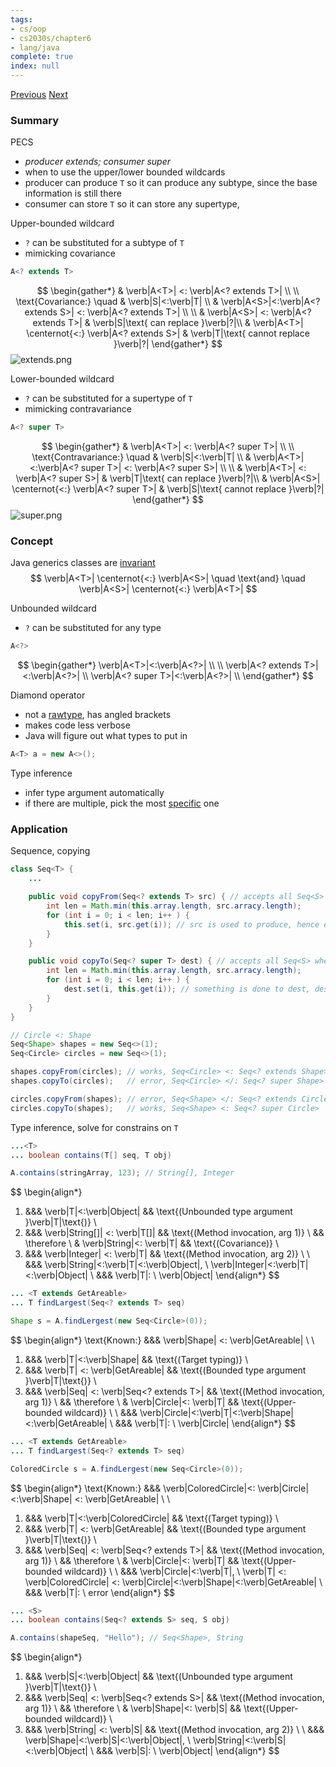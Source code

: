 ```yaml
---
tags:
- cs/oop
- cs2030s/chapter6
- lang/java
complete: true
index: null
---
```

[Previous](/labyrinth/notes/cs/cs2030s/generics)   [Next](/labyrinth/notes/cs/cs2030s/immutable_classes)
### Summary
PECS
- *producer extends; consumer super*
- when to use the upper/lower bounded wildcards
- producer can produce `T` so it can produce any subtype, since the base information is still there
- consumer can store `T` so it can store any supertype, 

Upper-bounded wildcard
- `?` can be substituted for a subtype of `T`
- mimicking covariance
```java
A<? extends T>
```
$$
\begin{gather*}
& \verb|A<T>| <: \verb|A<? extends T>| \\
\\
\text{Covariance:} \quad & \verb|S|<:\verb|T| \\
& \verb|A<S>|<:\verb|A<? extends S>| <: \verb|A<? extends T>| \\
\\
& \verb|A<S>| <: \verb|A<? extends T>| & \verb|S|\text{ can replace }\verb|?|\\
& \verb|A<T>| \centernot{<:} \verb|A<? extends S>| & \verb|T|\text{ cannot replace }\verb|?|
\end{gather*}
$$
<img src="/labyrinth/assets/extends.png" alt="extends.png" class="mx-auto object-none" style="">

Lower-bounded wildcard
- `?` can be substituted for a supertype of `T`
- mimicking contravariance
```java
A<? super T>
```
$$
\begin{gather*}
& \verb|A<T>| <: \verb|A<? super T>| \\
\\
\text{Contravariance:} \quad & \verb|S|<:\verb|T| \\
& \verb|A<T>|<:\verb|A<? super T>| <: \verb|A<? super S>| \\
\\
& \verb|A<T>| <: \verb|A<? super S>| & \verb|T|\text{ can replace }\verb|?|\\
& \verb|A<S>| \centernot{<:} \verb|A<? super T>| & \verb|S|\text{ cannot replace }\verb|?|
\end{gather*}
$$
<img src="/labyrinth/assets/super.png" alt="super.png" class="mx-auto object-none" style="">
### Concept
Java generics classes are [invariant](/labyrinth/notes/cs/cs2030s/wrapper_classes#^f8f5bb)
$$
\verb|A<T>| \centernot{<:} \verb|A<S>| \quad \text{and} \quad \verb|A<S>| \centernot{<:} \verb|A<T>|
$$

Unbounded wildcard
- `?` can be substituted for any type
```java
A<?>
```
$$
\begin{gather*}
\verb|A<T>|<:\verb|A<?>| \\
\\
\verb|A<? extends T>|<:\verb|A<?>| \\
\verb|A<? super T>|<:\verb|A<?>| \\
\end{gather*}
$$

Diamond operator
- not a [rawtype](/labyrinth/notes/cs/cs2030s/generics#^790451), has angled brackets
- makes code less verbose
- Java will figure out what types to put in
```java
A<T> a = new A<>();
```

Type inference
- infer type argument automatically
- if there are multiple, pick the most [specific](/labyrinth/notes/cs/cs2030s/polymorphism#^cc9566) one
### Application
Sequence, copying
```java
class Seq<T> {
	...

	public void copyFrom(Seq<? extends T> src) { // accepts all Seq<S> where S<:T
		int len = Math.min(this.array.length, src.arracy.length);
		for (int i = 0; i < len; i++ ) {
			this.set(i, src.get(i)); // src is used to produce, hence extends
		}
	}

	public void copyTo(Seq<? super T> dest) { // accepts all Seq<S> where T<:S
		int len = Math.min(this.array.length, src.arracy.length);
		for (int i = 0; i < len; i++ ) {
			dest.set(i, this.get(i)); // something is done to dest, dest consumes, hence super
		}
	}
}

// Circle <: Shape
Seq<Shape> shapes = new Seq<>(1);
Seq<Circle> circles = new Seq<>(1);

shapes.copyFrom(circles); // works, Seq<Circle> <: Seq<? extends Shape>
shapes.copyTo(circles);   // error, Seq<Circle> </: Seq<? super Shape>

circles.copyFrom(shapes); // error, Seq<Shape> </: Seq<? extends Circle>
circles.copyTo(shapes);   // works, Seq<Shape> <: Seq<? super Circle>
```

Type inference, solve for constrains on `T`
```java
...<T>
... boolean contains(T[] seq, T obj)

A.contains(stringArray, 123); // String[], Integer
```
$$
\begin{align*}
1. &&& \verb|T|<:\verb|Object| && \text{(Unbounded type argument }\verb|T|\text{)} \\
2. &&& \verb|String[]| <: \verb|T[]| && \text{(Method invocation, arg 1)} \\
&& \therefore \ & \verb|String|<: \verb|T| && \text{(Covariance)} \\
3. &&& \verb|Integer| <: \verb|T| && \text{(Method invocation, arg 2)} \\
\\
&&& \verb|String|<:\verb|T|<:\verb|Object|, \ \verb|Integer|<:\verb|T|<:\verb|Object| \\
&&& \verb|T|: \ \verb|Object|
\end{align*}
$$

```java
... <T extends GetAreable>
... T findLargest(Seq<? extends T> seq)

Shape s = A.findLergest(new Seq<Circle>(0));
```
$$
\begin{align*}
\text{Known:} &&& \verb|Shape| <: \verb|GetAreable| \\
\\
1. &&& \verb|T|<:\verb|Shape| && \text{(Target typing)} \\
2. &&& \verb|T| <: \verb|GetAreable| && \text{(Bounded type argument }\verb|T|\text{)} \\
3. &&& \verb|Seq<Circle>| <: \verb|Seq<? extends T>| && \text{(Method invocation, arg 1)} \\
&& \therefore \ & \verb|Circle|<: \verb|T| && \text{(Upper-bounded wildcard)} \\
\\
&&& \verb|Circle|<:\verb|T|<:\verb|Shape|<:\verb|GetAreable| \\
&&& \verb|T|: \ \verb|Circle|
\end{align*}
$$

```java
... <T extends GetAreable>
... T findLargest(Seq<? extends T> seq)

ColoredCircle s = A.findLergest(new Seq<Circle>(0));
```
$$
\begin{align*}
\text{Known:} &&& \verb|ColoredCircle|<: \verb|Circle|<:\verb|Shape| <: \verb|GetAreable| \\
\\
1. &&& \verb|T|<:\verb|ColoredCircle| && \text{(Target typing)} \\
2. &&& \verb|T| <: \verb|GetAreable| && \text{(Bounded type argument }\verb|T|\text{)} \\
3. &&& \verb|Seq<Circle>| <: \verb|Seq<? extends T>| && \text{(Method invocation, arg 1)} \\
&& \therefore \ & \verb|Circle|<: \verb|T| && \text{(Upper-bounded wildcard)} \\
\\
&&& \verb|Circle|<:\verb|T|, \ \verb|T| <: \verb|ColoredCircle| <: \verb|Circle|<:\verb|Shape|<:\verb|GetAreable| \\
&&& \verb|T|: \ error
\end{align*}
$$

```java
... <S>
... boolean contains(Seq<? extends S> seq, S obj)

A.contains(shapeSeq, "Hello"); // Seq<Shape>, String
```
$$
\begin{align*}
1. &&& \verb|S|<:\verb|Object| && \text{(Unbounded type argument }\verb|T|\text{)} \\
2. &&& \verb|Seq<Shape>| <: \verb|Seq<? extends S>| && \text{(Method invocation, arg 1)} \\
&& \therefore \ & \verb|Shape|<: \verb|S| && \text{(Upper-bounded wildcard)} \\
3. &&& \verb|String| <: \verb|S| && \text{(Method invocation, arg 2)} \\
\\
&&& \verb|Shape|<:\verb|S|<:\verb|Object|, \ \verb|String|<:\verb|S|<:\verb|Object| \\
&&& \verb|S|: \ \verb|Object|
\end{align*}
$$